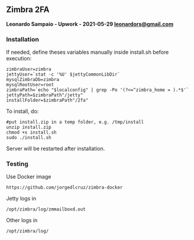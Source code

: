 ## Zimbra 2FA
 
**Leonardo Sampaio - Upwork - 2021-05-29
leonardors@gmail.com**

### Installation

If needed, define theses variables manually inside install.sh before execution:

	zimbraUser=zimbra
	jettyUser=`stat -c '%U' $jettyCommonLibDir`
	mysqlZimbraDb=zimbra
	mysqlRootUser=root
	zimbraPath=`echo "$localconfig" | grep -Po '(?<=^zimbra_home = ).*$'`
	jettyPath=$zimbraPath"/jetty"
	installFolder=$zimbraPath"/2fa"

To install, do:

	#put install.zip in a temp folder, e.g. /tmp/install
	unzip install.zip
	chmod +x install.sh
	sudo ./install.sh

Server will be restarted after installation.
### Testing

Use Docker image
	
	https://github.com/jorgedlcruz/zimbra-docker

Jetty logs in

	/opt/zimbra/log/zmmailboxd.out

Other logs in
	
	/opt/zimbra/log/